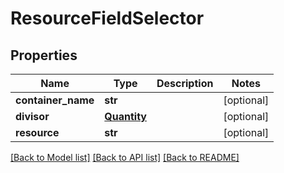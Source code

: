# ResourceFieldSelector

## Properties
Name | Type | Description | Notes
------------ | ------------- | ------------- | -------------
**container_name** | **str** |  | [optional] 
**divisor** | [**Quantity**](Quantity.md) |  | [optional] 
**resource** | **str** |  | [optional] 

[[Back to Model list]](../README.md#documentation-for-models) [[Back to API list]](../README.md#documentation-for-api-endpoints) [[Back to README]](../README.md)


